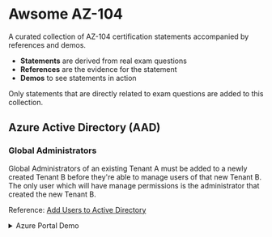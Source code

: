 # Awsome AZ-104

A curated collection of AZ-104 certification statements accompanied by references and demos.

- **Statements** are derived from real exam questions
- **References** are the evidence for the statement
- **Demos** to see statements in action

Only statements that are directly related to exam questions are added to this collection.

## Azure Active Directory (AAD)

### Global Administrators

Global Administrators of an existing Tenant A must be added to a newly created Tenant B before they're able to manage users of that new Tenant B. The only user which will have manage permissions is the administrator that created the new Tenant B.

Reference: [Add Users to Active Directory](https://docs.microsoft.com/en-us/azure/active-directory/fundamentals/add-users-azure-active-directory?view=azure-devops)

<details>
  <summary>Azure Portal Demo</summary>
  As we can see in this example, none of the existing users of Tenant A are copied to the new Tenant B upon it's creation.

  <img src="demos/aad/aad_global_administrators.gif" width=650></img>
</details>

